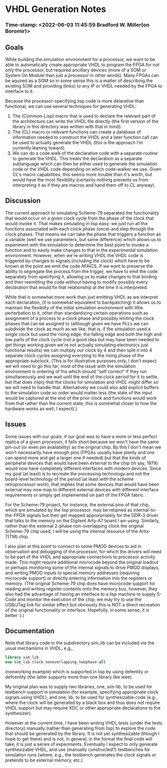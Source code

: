 # VHDL Generation Notes
### Time-stamp: <2022-06-03 11:45:59 Bradford W. Miller(on Boromir)>

## Goals
While building the simulation environment for a processor, we want to be able
to automatically create appropriate VHDL to program the FPGA for not only the
processor, but required ancillary devices (more of a SOM or System On Module
than just a processor in other words). Many FPGAs can be aquired as a SOM so
in some sense this is a matter of describing the existing SOM and providing
(links) to any IP or VHDL needed by the FPGA to interface to it.

Because the processor-specifying lisp code is more delarative than functional,
we can use several techniques for generating VHDL:

1. The (Common-Lisp) macro that is used to declare the relevant part of the
   architecture can write the VHDL file directly (the first version of the
   library in this directory was written with that in mind).
2. The (CL) macro or relevant functions can create a database of information
   needed to construct the VHDL and a later function call can be used to
   actually generate the VHDL (this is the approach I'm currently leaning
   toward).
3. We can do a code walk of the declarative code with a separate routine to
   generate the VHDL. This treats the declaration as a separate sublanguage
   which can then be either used to generate the simulation code or the VHDL
   code depending on which code-walker we use. Given CL's macro capabilities,
   this seems more trouble than it's worth, but would have the most
   flexibility (certainly nothing prevents us from interpreting it as if they
   are macros and hand them off to CL anyway).

## Discussion
The current approach to simulating Scheme-79 separated the functionality that
would occur on a given clock cycle from the phase of the clock that would
invoke it. That makes simulating in lisp easy: we just run all the functions
associated with each clock phase (once) and step through the clock
phases. That means we can take the phase that triggers a function as a
variable (well we use parameters, but same difference) which allows us to
experiment with the simulation to determine the best point to invoke a
function and to easily make changes to that in the experimental simulation
environment. However, when we're writing VHDL the VHDL code is triggered by
changes to signals (including the clock) which have to be known at the point
we emit the code AFAICS. If we want to preserve the ability to segregate the process
from the trigger, we have to emit the code separately from specifying it,
allowing us to make changes to that binding and then reemitting the code
without having to modify possibly every declaration that would fix that
relationship at the time it is interpreted.

While that is somewhat more work than just emitting VHDL as we interpret each
declaration, (it is somewhat equivalent to backpatching) it allows us to
maintain the flexibilty of the initial simulation environment with little
perterbation to it, other than standardizing certain operations such as
assignment of a process to a clock phase and possibly limiting the clock
phases that can be assigned to (although given we have PLLs we can subdivide
the clock as much as we like, that is, if the simulation used a single clock
but used the rising edge, the falling edge and both the high and low parts of
the clock cycle (not a good idea but may have been needed to get things
working given we're not actually simulating electronics just functional
results) we can multiply our clock by 4 and then split it into 4 separate
clock cycles assigning everyting to the rising phase of the appropriate
subclock. (This is for illustrative purposes only, I don't expect we will need
to go this far; most of the issue with the simulation environment is ordering
of fns which should "self correct" if they run simultaneously and we wait
until the end of the clock period for it to settle, but that does imply that
the clocks for simulation and VHDL might differ so we will need to handle
that. Alternatively we could also add explicit buffers to the simulation code
so order would matter less (the state of the input would be captured at the
end of the prior clock and functions would work from that rather than the
current state; this is somewhat closer to how the hardware works as well, I
expect).)

## Issues
Some issues with our goals: if our goal was to have a more or less perfect
replica of a given processor, it falls short because we won't have the same
pin-out (or even pin availability) as the original chip. By this I don't mean
we won't necessarily have enough pins (FPGAs usually have plenty and one can
spend more and get a larger one if needed) but that the kinds of peripheral
devices that would have been external to the chip (in say, 1979) would now
have completely different interfaces with modern devices. Since my goal (at
least) is to recreate the processing technology and not the board-level
technology of the period (at least with the scheme retroprocessor work), that
implies that some devices that would have been external may now map to
different external devices with different interface requirements or simply get
implemented on part of the FPGA fabric.

For the Scheme-79 project, for instance, the external pins of that chip, which
are simulated by the lisp processor, may be retained as internal-to-the-FPGA
signals but then get mapped approrpriately for the DDR-3 driver that talks to
the memory on the Digilent Arty-A7 board I am using. Similarly, rather than
the external 2-phase non-overlapping clock the original Scheme-79 chip used, I
will be using the internal resource of the Artix-7(TM) chip.

I also plan at this point to connect to some PMOD devices to aid in
observation and debugging of the processor, for which the drivers will need to
be part of the VHDL and appropriate connections to processor activity
made. This might require additional microcode beyond the original loadout or
perhaps monitoring some of the internal signals to drive PMOD displays, and
writing PMOD inputs to special memory addresses (requiring microcode support)
or directly entering information into the registers or memory. (The original
Scheme-79 chip does have microcode support for reading and writing register
contents onto the memory bus, however, they also had the advantage of having
an interface to a lisp machine to supply S-Code and monitor the execution of
the chip; we may try to use the USB/JTag link for similar effect but obviously
this is NOT a direct recreation of the original functionality or
interface. Hopefully, in some sense, it is better :).)

## Documentation

Note that library code in the subdirectory sim_lib can be included via the
usual mechanisms in VHDL, e.g.,

``` VHDL
library sim_lib
use sim_lib.clock_nonoverlapping_twophase.all
```

(nonworking example) which is supported in lisp by using defentity or defcentity (the latter supports more than one library like ieee).

My original plan was to supply two libraries, one, sim-lib, to be used for testbench
support in simulation (for example, specifying appropriate clock
signals using VHDL), and one, lib, to be used for synthesizable
code (e.g., where the clock will be generated by a black box and thus
does not require VHDL support but may require XDC or other appropriate
declarations to the synthesizer). 

However at the current time, I have been writing VHDL tests (under the tests directory) manually (rather than generating from lisp) to explore the code that should be generated by the library. It is not yet synthesizable (though I hope to get there) and is not, in general, in the format the final code will take, it is just a series of experiments. Eventually I expect to only generate synthesizable VHDL, and use (manually constructed?) testbenches for simulation runs (where, e.g., the testbench generates the clock signals or pretends to be external memory, etc.)

